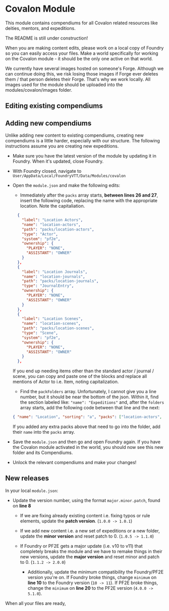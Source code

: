 # Covalon Module

This module contains compendiums for all Covalon related resources like deities, mentors, and expeditions.

The README is still under construction!

When you are making content edits, please work on a local copy of Foundry so you can easily access your files. Make a world specifically for working on the Covalon module - it should be the only one active on that world.

We currently have several images hosted on someone's Forge. Although we can continue doing this, we risk losing those images if Forge ever deletes them / that person deletes their Forge. That's why we work locally. All images used for the module should be uploaded into the modules/covalon/images folder.

## Editing existing compendiums


## Adding new compendiums
Unlike adding new content to existing compendiums, creating new compendiums is a little harder, especially with our structure. The following instructions assume you are creating new expeditions.

- Make sure you have the latest version of the module by updating it in Foundry. When it's updated, close Foundry.

- With Foundry closed, navigate to `User/AppData/Local/FoundryVTT/Data/Modules/covalon`

- Open the `module.json` and make the following edits:

  - Immediately after the `packs` array starts, **between lines 26 and 27**, insert the following code, replacing the name with the appropriate location. Note the capitaliation.
  ```json
    {
      "label": "Location Actors",
      "name": "location-actors",
      "path": "packs/location-actors",
      "type": "Actor",
      "system": "pf2e",
      "ownership": {
        "PLAYER": "NONE",
        "ASSISTANT": "OWNER"
      }
    },
    {
      "label": "Location Journals",
      "name": "location-journals",
      "path": "packs/location-journals",
      "type": "JournalEntry",
      "ownership": {
        "PLAYER": "NONE",
        "ASSISTANT": "OWNER"
      }
    },
    {
      "label": "Location Scenes",
      "name": "location-scenes",
      "path": "packs/location-scenes",
      "type": "Scene",
      "system": "pf2e",
      "ownership": {
        "PLAYER": "NONE",
        "ASSISTANT": "OWNER"
      }
    },
    ```
  If you end up needing items other than the standard actor / journal / scene, you can copy and paste one of the blocks and replace all mentions of Actor to i.e. Item, noting capitalization.

  - Find the `packFolders` array. Unfortunately, I cannot give you a line number, but it should be near the bottom of the json. Within it, find the section labeled like: `"name": "Expeditions"` and, after the `folders` array starts, add the following code between that line and the next:
  ```json
  { "name": "Location", "sorting": "a", "packs": ["location-actors", "location-journals", "location-scenes"] },
  ```
  If you added any extra packs above that need to go into the folder, add their `name` into the `packs` array.

- Save the `module.json` and then go and open Foundry again. If you have the Covalon module activated in the world, you should now see this new folder and its Compendiums.

- Unlock the relevant compendiums and make your changes!

## New releases
In your local `module.json`:

- Update the version number, using the format `major.minor.patch`, found on **line 8**

  - If we are fixing already existing content i.e. fixing typos or rule elements, update the **patch version**. (`1.0.0 -> 1.0.1`)

  - If we add new content i.e. a new set of expeditions or a new folder, update the **minor version** and reset patch to 0. (`1.0.5 -> 1.1.0`)

  - If Foundry or PF2E gets a major update (i.e. v10 to v11) that completely breaks the module and we have to remake things in their new versions, update the **major version** and reset minor and patch to 0. (`1.1.2 -> 2.0.0`)

    - Additionally, update the minimum compatibility the Foundry/PF2E version you're on. If Foundry broke things, change `minimum` on **line 10** to the Foundry version (`10 -> 11`). If PF2E broke things, change the `minimum` on **line 20** to the PF2E version (`4.0.0 -> 5.1.0`).

When all your files are ready,